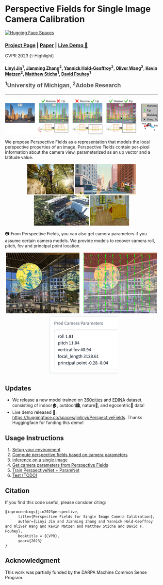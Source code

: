 Perspective Fields for Single Image Camera Calibration
================================================================
[![Hugging Face Spaces](https://img.shields.io/badge/%F0%9F%A4%97%20Hugging%20Face-Spaces-blue)](https://huggingface.co/spaces/jinlinyi/PerspectiveFields)

###  [Project Page](https://jinlinyi.github.io/PerspectiveFields/)  | [Paper](https://arxiv.org/abs/2212.03239) | [Live Demo 🤗](https://huggingface.co/spaces/jinlinyi/PerspectiveFields)

CVPR 2023 (✨Highlight)
<h4>

[Linyi Jin](https://jinlinyi.github.io/)<sup>1</sup>, [Jianming Zhang](https://jimmie33.github.io/)<sup>2</sup>, [Yannick Hold-Geoffroy](https://yannickhold.com/)<sup>2</sup>, [Oliver Wang](http://www.oliverwang.info/)<sup>2</sup>, [Kevin Matzen](http://kmatzen.com/)<sup>2</sup>, [Matthew Sticha](https://www.linkedin.com/in/matthew-sticha-746325202/)<sup>1</sup>, [David Fouhey](https://web.eecs.umich.edu/~fouhey/)<sup>1</sup>

<span style="font-size: 14pt; color: #555555">
 <sup>1</sup>University of Michigan, <sup>2</sup>Adobe Research
</span>
</h4>
<hr>

<p align="center">

![alt text](assets/teaser-field.jpg)
</p>
We propose Perspective Fields as a representation that models the local perspective properties of an image. Perspective Fields contain per-pixel information about the camera view, parameterized as an up vector and a latitude value. 

<p align="center">
<img height="100" alt="swiping-1" src="assets/swiping-1.gif"> <img height="100" alt="swiping-2" src="assets/swiping-2.gif"> <img height="100" alt="swiping-3" src="assets/swiping-3.gif"> <img height="100" alt="swiping-4" src="assets/swiping-4.gif">
</p>

📷 From Perspective Fields, you can also get camera parameters if you assume certain camera models. We provide models to recover camera roll, pitch, fov and principal point location.

<p align="center">
  <img src="assets/vancouver/IMG_2481.jpg" alt="Image 1" height="200px" style="margin-right:10px;">
  <img src="assets/vancouver/pred_pers.png" alt="Image 2" height="200px" style="margin-center:10px;">
  <img src="assets/vancouver/pred_param.png" alt="Image 2" height="200px" style="margin-left:10px;">
</p>


Updates
------------------
- We release a new model trained on [360cities](https://www.360cities.net/) and [EDINA](https://github.com/tien-d/EgoDepthNormal/blob/main/README_dataset.md) dataset, consisting of indoor🏠, outdoor🏙️, nature🌳, and egocentric👋 data!
- Live demo released 🤗. https://huggingface.co/spaces/jinlinyi/PerspectiveFields. Thanks Huggingface for funding this demo!

Usage Instructions
------------------

1. [Setup your environment][1]
2. [Compute perspective fields based on camera parameters][2]
3. [Inference on a single image][3]
4. [Get camera parameters from Perspective Fields][4]
5. [Train PerspectiveNet + ParamNet][5]
6. [Test (TODO)][6]

[1]: ./docs/environment.md
[2]: ./jupyter-notebooks/camera2perspective.ipynb
[3]: ./jupyter-notebooks/predict_perspective_fields.ipynb
[4]: ./jupyter-notebooks/perspective_paramnet.ipynb
[5]: ./docs/train.md
[6]: README.md


Citation
--------
If you find this code useful, please consider citing:

```text
@inproceedings{jin2023perspective,
      title={Perspective Fields for Single Image Camera Calibration},
      author={Linyi Jin and Jianming Zhang and Yannick Hold-Geoffroy and Oliver Wang and Kevin Matzen and Matthew Sticha and David F. Fouhey},
      booktitle = {CVPR},
      year={2023}
}
```

Acknowledgment
--------------
This work was partially funded by the DARPA Machine Common Sense Program.
